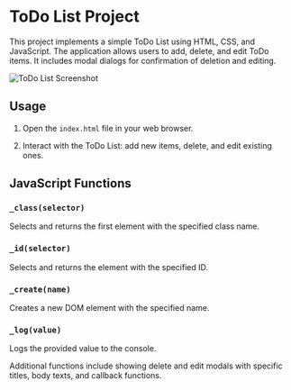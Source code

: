 # ToDo List Project

This project implements a simple ToDo List using HTML, CSS, and JavaScript. The application allows users to add, delete, and edit ToDo items. It includes modal dialogs for confirmation of deletion and editing.

![ToDo List Screenshot](https://s6.uupload.ir/files/screen_shot_1402-10-30_at_23.34.41_ca36.png)

## Usage

1. Open the `index.html` file in your web browser.

2. Interact with the ToDo List: add new items, delete, and edit existing ones.

## JavaScript Functions

### `_class(selector)`

Selects and returns the first element with the specified class name.

### `_id(selector)`

Selects and returns the element with the specified ID.

### `_create(name)`

Creates a new DOM element with the specified name.

### `_log(value)`

Logs the provided value to the console.

Additional functions include showing delete and edit modals with specific titles, body texts, and callback functions.

